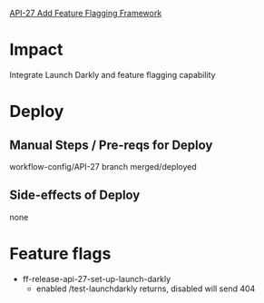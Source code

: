 [API-27 Add Feature Flagging Framework](https://rcanalytics.atlassian.net/browse/API-27)
# Impact
Integrate Launch Darkly and feature flagging capability
# Deploy
## Manual Steps / Pre-reqs for Deploy
workflow-config/API-27 branch merged/deployed
## Side-effects of Deploy
none
# Feature flags
- ff-release-api-27-set-up-launch-darkly
  - enabled /test-launchdarkly returns, disabled will send 404
